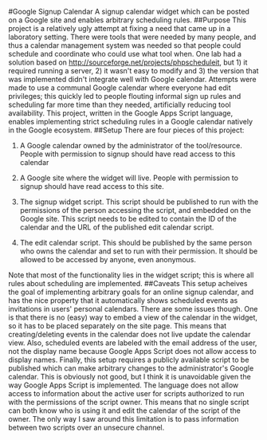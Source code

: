 #Google Signup Calendar
A signup calendar widget which can be posted on a Google site and enables arbitrary scheduling rules.
##Purpose
This project is a relatively ugly attempt at fixing a need that came up in a laboratory setting. There were tools that were needed by many people, and thus a calendar management system was needed so that people could schedule and coordinate who could use what tool when. One lab had a solution based on http://sourceforge.net/projects/phpscheduleit, but 1) it required running a server, 2) it wasn't easy to modify and 3) the version that was implemented didn't integrate well with Google calendar.
Attempts were made to use a communal Google calendar where everyone had edit privileges; this quickly led to people flouting informal sign up rules and scheduling far more time than they needed, artificially reducing tool availability. 
This project, written in the Google Apps Script language, enables implementing strict scheduling rules in a Google calendar natively in the Google ecosystem.
##Setup
There are four pieces of this project:

1. A Google calendar owned by the administrator of the tool/resource. People with permission to signup should have read access to this calendar

2. A Google site where the widget will live. People with permission to signup should have read access to this site.

3. The signup widget script. This script should be published to run with the permissions of the person accessing the script, and embedded on the Google site. This script needs to be edited to contain the ID of the calendar and the URL of the published edit calendar script.

4. The edit calendar script. This should be published by the same person who owns the calendar and set to run with their permission. It should be allowed to be accessed by anyone, even anonymous.

Note that most of the functionality lies in the widget script; this is where all rules about scheduling are implemented.
##Caveats
This setup acheives the goal of implementing arbitrary goals for an online signup calendar, and has the nice property that it automatically shows scheduled events as invitations in users' personal calendars. There are some issues though. One is that there is no (easy) way to embed a view of the calendar in the widget, so it has to be placed separately on the site page. This means that creating/deleting events in the calendar does not live update the calendar view. Also, scheduled events are labeled with the email address of the user, not the display name because Google Apps Script does not allow access to display names. Finally, this setup requires a publicly available script to be published which can make arbitrary changes to the administrator's Google calendar. This is obviously not good, but I think it is unavoidable given the way Google Apps Script is implemented. The language does not allow access to information about the active user for scripts authorized to run with the permissions of the script owner. This means that no single script can both know who is using it and edit the calendar of the script of the owner. The only way I saw around this limitation is to pass information between two scripts over an unsecure channel. 
